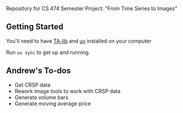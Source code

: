 Repository for CS 474 Semester Project: "From Time Series to Images"

## Getting Started

You'll need to have [TA-lib](https://ta-lib.org/install/) and [uv](https://docs.astral.sh/uv/getting-started/installation/) installed on your computer

Run `uv sync` to get up and running.

## Andrew's To-dos
- Get CRSP data
- Rework image tools to work with CRSP data
- Generate volume bars
- Generate moving average price